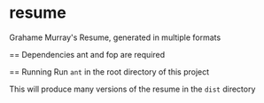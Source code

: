resume
======

Grahame Murray's Resume, generated in multiple formats


== Dependencies
ant and fop are required


== Running
Run `ant` in the root directory of this project

This will produce many versions of the resume in the `dist` directory
